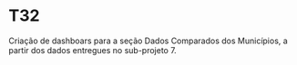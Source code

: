 # T32
Criação de dashboars para a seção Dados Comparados dos Municípios, a partir dos dados entregues no sub-projeto 7.
